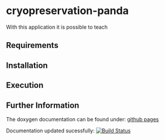 # cryopreservation-panda

With this application it is possible to teach 

## Requirements

## Installation

## Execution

## Further Information

The doxygen documentation can be found under: [github pages](https://thegaertner.github.io/cryopreservation-panda/index.html)

Documentation updated sucessfully: [![Build Status](https://travis-ci.com/TheGaertner/cryopreservation-panda.svg?branch=master)](https://travis-ci.com/TheGaertner/cryopreservation-panda)
